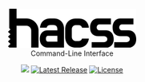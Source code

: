 <p align="center">
  <a href="https://hacss.io" target="_blank"><img width="256" src="https://raw.githubusercontent.com/hacss/assets/master/logos/hacss-black.svg"></a><br>
  Command-Line Interface
</p>

<p align="center">
  <a href="https://github.com/hacss/cli/actions?query=workflow%3ABuild"><img src="https://github.com/hacss/cli/workflows/Build/badge.svg"></a>
  <a href="https://www.npmjs.com/package/@hacss/cli"><img src="https://img.shields.io/npm/v/@hacss/cli.svg" alt="Latest Release"></a>
  <a href="https://github.com/hacss/cli/blob/master/LICENSE"><img src="https://img.shields.io/npm/l/@hacss/cli.svg" alt="License"></a>
</p>
